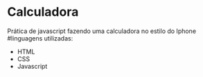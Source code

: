 # Calculadora
Prática de javascript fazendo uma calculadora no estilo do Iphone
#linguagens utilizadas:
- HTML
- CSS
- Javascript
